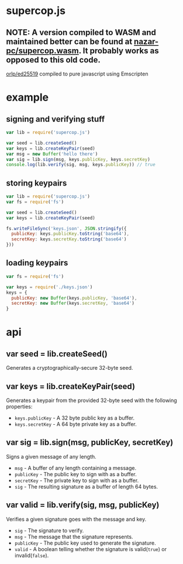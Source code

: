 # supercop.js

NOTE:
A version compiled to WASM and maintained better can be found at [nazar-pc/supercop.wasm](https://github.com/nazar-pc/supercop.wasm).  It probably works as opposed to this old code.
---

[orlp/ed25519](https://github.com/orlp/ed25519) compiled to pure javascript using Emscripten

# example
## signing and verifying stuff
``` javascript
var lib = require('supercop.js')

var seed = lib.createSeed()
var keys = lib.createKeyPair(seed)
var msg = new Buffer('hello there')
var sig = lib.sign(msg, keys.publicKey, keys.secretKey)
console.log(lib.verify(sig, msg, keys.publicKey)) // true
```

## storing keypairs
``` javascript
var lib = require('supercop.js')
var fs = require('fs')

var seed = lib.createSeed()
var keys = lib.createKeyPair(seed)

fs.writeFileSync('keys.json', JSON.stringify({
  publicKey: keys.publicKey.toString('base64'),
  secretKey: keys.secretKey.toString('base64')
}))
```

## loading keypairs
``` javascript
var fs = require('fs')

var keys = require('./keys.json')
keys = {
  publicKey: new Buffer(keys.publicKey, 'base64'),
  secretKey: new Buffer(keys.secretKey, 'base64')
}
```

# api
## var seed = lib.createSeed()
Generates a cryptographically-secure 32-byte seed.

## var keys = lib.createKeyPair(seed)
Generates a keypair from the provided 32-byte seed with the following properties:
* `keys.publicKey` - A 32 byte public key as a buffer.
* `keys.secretKey` - A 64 byte private key as a buffer.

## var sig = lib.sign(msg, publicKey, secretKey)
Signs a given message of any length.
* `msg` - A buffer of any length containing a message.
* `publicKey` - The public key to sign with as a buffer.
* `secretKey` - The private key to sign with as a buffer.
* `sig` - The resulting signature as a buffer of length 64 bytes.

## var valid = lib.verify(sig, msg, publicKey)
Verifies a given signature goes with the message and key.
* `sig` - The signature to verify.
* `msg` - The message that the signature represents.
* `publicKey` - The public key used to generate the signature.
* `valid` - A boolean telling whether the signature is valid(`true`) or invalid(`false`).
